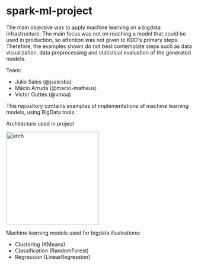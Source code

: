 # spark-ml-project

The main objective was to apply machine learning on a bigdata infrastructure. The main focus was not on reaching a model that could be used in production, so attention was not given to KDD's primary steps. Therefore, the examples shown do not best contemplate steps such as data visualization, data preprocessing and statistical evaluation of the generated models.

Team:
 * Julio Sales (@jsalesba)
 * Mácio Arruda (@macio-matheus)
 * Victor Outtes (@vmoa)    

This repository contains examples of implementations of machine learning models, using BigData tools.

Architecture used in project

<img align="center" alt="arch" src="https://raw.githubusercontent.com/macio-matheus/spark_ml_project/master/wiki/architecture.png" data-canonical-src="https://raw.githubusercontent.com/macio-matheus/spark_ml_project/master/wiki/architecture.png" height="250" />


Machine learning models used for bigdata illustrations:
 * Clustering (KMeans)
 * Classification (RandomForest)
 * Regression (LinearRegression)
